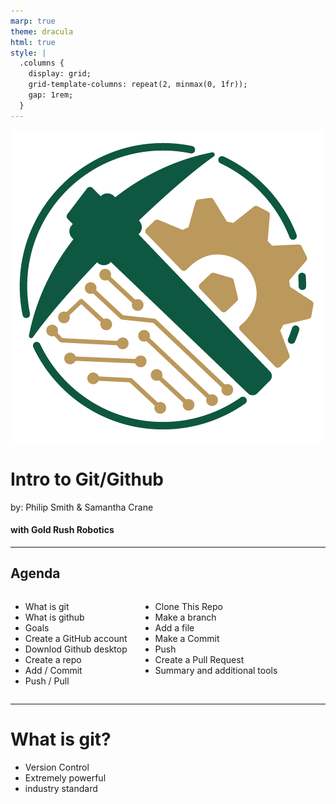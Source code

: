 ```yaml
---
marp: true
theme: dracula
html: true
style: |
  .columns {
    display: grid;
    grid-template-columns: repeat(2, minmax(0, 1fr));
    gap: 1rem;
  }
---
```

![bg right width 100%](img/Logo_MainGreenBorder.png)
# Intro to Git/Github
by: Philip Smith & Samantha Crane

#### with Gold Rush Robotics

---
## Agenda
<div class="columns">
<div>

* What is git
* What is github
* Goals
* Create a GitHub account
* Downlod Github desktop
* Create a repo
* Add / Commit
* Push / Pull
</div>
<div>

* Clone This Repo
* Make a branch 
* Add a file
* Make a Commit
* Push
* Create a Pull Request
* Summary and additional tools

</div>

</div>

---

# What is git?

* Version Control
* Extremely powerful
* industry standard